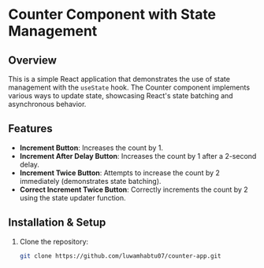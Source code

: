 # Counter Component with State Management

## **Overview**
This is a simple React application that demonstrates the use of state management with the `useState` hook. The Counter component implements various ways to update state, showcasing React's state batching and asynchronous behavior.

## **Features**
- **Increment Button**: Increases the count by 1.
- **Increment After Delay Button**: Increases the count by 1 after a 2-second delay.
- **Increment Twice Button**: Attempts to increase the count by 2 immediately (demonstrates state batching).
- **Correct Increment Twice Button**: Correctly increments the count by 2 using the state updater function.

## **Installation & Setup**
1. Clone the repository:
   ```sh
   git clone https://github.com/luwamhabtu07/counter-app.git
